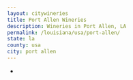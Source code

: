 ```yaml
---
layout: citywineries
title: Port Allen Wineries
description: Wineries in Port Allen, LA
permalink: /louisiana/usa/port-allen/
state: la
county: usa
city: port allen
---
```

-
